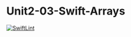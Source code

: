 # Unit2-03-Swift-Arrays

[![SwiftLint](https://github.com/ICS4U-Programming-SpencerS/Unit2-03-Swift-Arrays/workflows/SwiftLint/badge.svg)](https://github.com/ICS4U-Programming-SpencerS/Unit2-03-Swift-Arrays/actions/)